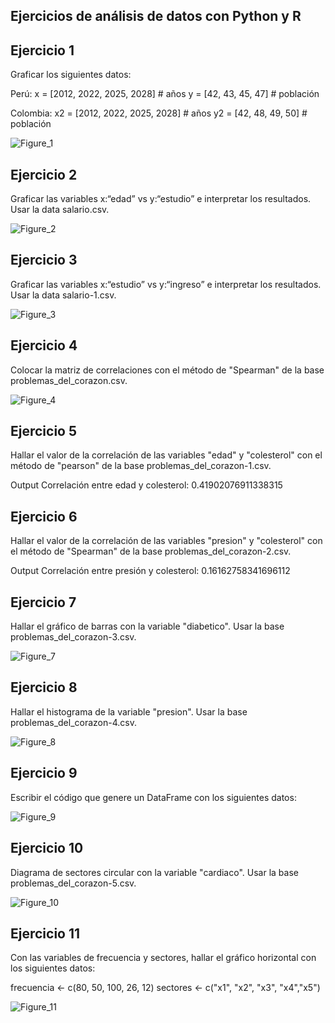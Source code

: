 ## Ejercicios de análisis de datos con Python y R

## Ejercicio 1
Graficar los siguientes datos:

Perú:
x = [2012, 2022, 2025, 2028] # años
y = [42, 43, 45, 47] # población

Colombia:
x2 = [2012, 2022, 2025, 2028] # años
y2 = [42, 48, 49, 50] # población

![Figure_1](https://github.com/dannycastilloo/Data-Analysis/assets/76531494/e53fba56-b763-438b-9135-920c5ac193c7)

## Ejercicio 2
Graficar las variables x:“edad” vs y:“estudio” e interpretar los resultados. Usar la data salario.csv.

![Figure_2](https://github.com/dannycastilloo/Data-Analysis/assets/76531494/8b374a1e-8a79-4311-a01c-8c579bf6dda4)

## Ejercicio 3
Graficar las variables x:“estudio” vs y:“ingreso” e interpretar los resultados. Usar la data salario-1.csv.

![Figure_3](https://github.com/dannycastilloo/Data-Analysis/assets/76531494/aef23d99-1a0a-4113-bb99-96daef12f098)

## Ejercicio 4
Colocar la matriz de correlaciones con el método de "Spearman" de la base problemas_del_corazon.csv.

![Figure_4](https://github.com/dannycastilloo/Data-Analysis/assets/76531494/ddac4451-1a0f-4030-b55a-e3e21bf3b5a6)

## Ejercicio 5
Hallar el valor de la correlación de las variables "edad" y "colesterol" con el método de "pearson" de la base problemas_del_corazon-1.csv.

Output
Correlación entre edad y colesterol: 0.41902076911338315

## Ejercicio 6
Hallar el valor de la correlación de las variables "presion" y "colesterol" con el método de "Spearman" de la base problemas_del_corazon-2.csv.

Output
Correlación entre presión y colesterol: 0.16162758341696112

## Ejercicio 7
Hallar el gráfico de barras con la variable "diabetico". Usar la base problemas_del_corazon-3.csv.

![Figure_7](https://github.com/dannycastilloo/Data-Analysis/assets/76531494/6165f418-fa1e-449b-aeea-6256c9a70e52)

## Ejercicio 8
Hallar el histograma de la variable "presion". Usar la base problemas_del_corazon-4.csv.

![Figure_8](https://github.com/dannycastilloo/Data-Analysis/assets/76531494/69b463df-63d5-4560-8f4d-869712e879c3)

## Ejercicio 9
Escribir el código que genere un DataFrame con los siguientes datos:

![Figure_9](https://github.com/dannycastilloo/Data-Analysis/assets/76531494/a285dc8f-1937-417e-9a54-7675dcf7971c)

## Ejercicio 10
Diagrama de sectores circular con la variable "cardiaco". Usar la base problemas_del_corazon-5.csv.

![Figure_10](https://github.com/dannycastilloo/Data-Analysis/assets/76531494/6401fb3c-ba22-4884-bca1-32c1d9b3e913)

## Ejercicio 11
Con las variables de frecuencia y sectores, hallar el gráfico horizontal con los siguientes datos:

frecuencia <- c(80, 50, 100, 26, 12)
sectores <- c("x1", "x2", "x3", "x4","x5")

![Figure_11](https://github.com/dannycastilloo/Data-Analysis/assets/76531494/3dc010fa-8feb-40cd-868c-94026118668c)

